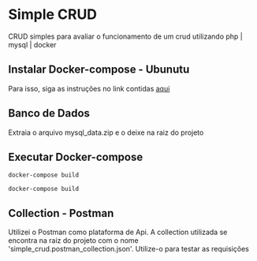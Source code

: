 # Simple CRUD

CRUD simples para avaliar o funcionamento de um crud utilizando php | mysql | docker

## Instalar Docker-compose - Ubunutu

Para isso, siga as instruções no link contidas [aqui](https://www.hostinger.com.br/tutoriais/install-docker-ubuntu?ppc_campaign=google_search_generic_hosting_all&bidkw=defaultkeyword&lo=9101135&gclid=Cj0KCQjw0bunBhD9ARIsAAZl0E3F532PUbI60o1To9eaUBVaSAngOmIdEdOsLX0pwaVkIRdwPHmfO6EaAtHiEALw_wcB)

## Banco de Dados

Extraia o arquivo mysql_data.zip e o deixe na raiz do projeto

## Executar Docker-compose

```console
docker-compose build
```

```console
docker-compose build
```

## Collection - Postman

Utilizei o Postman como plataforma de Api. A collection utilizada se encontra na raiz do projeto com o nome 'simple_crud.postman_collection.json'. Utilize-o para testar as requisições
